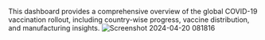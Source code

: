 This dashboard provides a comprehensive overview of the global COVID-19 vaccination rollout, including country-wise progress, vaccine distribution, and manufacturing insights.
![Screenshot 2024-04-20 081816](https://github.com/subsdevops/Covid-19-Vaccination-Insights-PowerBI-/assets/121501318/ad90fc6b-6b81-48f8-8277-75a1eddabf7b)
